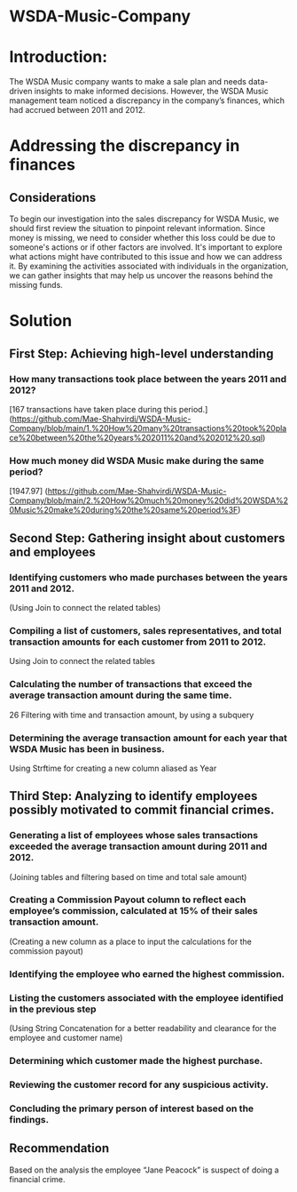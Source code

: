 # WSDA-Music-Company

# Introduction:
The WSDA Music company wants to make a sale plan and needs data-driven insights to make informed decisions.
However, the WSDA Music management team noticed a discrepancy in the company’s finances, which had accrued between 2011 and 2012. 

# Addressing the discrepancy in finances
## Considerations
To begin our investigation into the sales discrepancy for WSDA Music, we should first review the situation to pinpoint relevant information. Since money is missing, we need to consider whether this loss could be due to someone's actions or if other factors are involved. It's important to explore what actions might have contributed to this issue and how we can address it. By examining the activities associated with individuals in the organization, we can gather insights that may help us uncover the reasons behind the missing funds.

# Solution

## First Step: Achieving high-level understanding

### How many transactions took place between the years 2011 and 2012?
[167 transactions have taken place during this period.] (https://github.com/Mae-Shahvirdi/WSDA-Music-Company/blob/main/1.%20How%20many%20transactions%20took%20place%20between%20the%20years%202011%20and%202012%20.sql)

### How much money did WSDA Music make during the same period? 
[1947.97] (https://github.com/Mae-Shahvirdi/WSDA-Music-Company/blob/main/2.%20How%20much%20money%20did%20WSDA%20Music%20make%20during%20the%20same%20period%3F)

## Second Step: Gathering insight about customers and employees
### Identifying customers who made purchases between the years 2011 and 2012.
(Using Join to connect the related tables)
### Compiling a list of customers, sales representatives, and total transaction amounts for each customer from 2011 to 2012.
Using Join to connect the related tables
### Calculating the number of transactions that exceed the average transaction amount during the same time.
26
Filtering with time and transaction amount, by using a subquery
### Determining the average transaction amount for each year that WSDA Music has been in business.
Using Strftime for creating a new column aliased as  Year

## Third Step: Analyzing to identify employees possibly motivated to commit financial crimes.
### Generating a list of employees whose sales transactions exceeded the average transaction amount during 2011 and 2012.
(Joining tables and filtering based on time and total sale amount)
### Creating a Commission Payout column to reflect each employee’s commission, calculated at 15% of their sales transaction amount.
(Creating a new column as a place to input the calculations for the commission payout)
### Identifying the employee who earned the highest commission.
### Listing the customers associated with the employee identified in the previous step
(Using String Concatenation for a better readability and clearance for the employee and customer name)
### Determining which customer made the highest purchase.
### Reviewing the customer record for any suspicious activity.
### Concluding the primary person of interest based on the findings.

## Recommendation
Based on the analysis the employee “Jane Peacock” is suspect of doing a financial crime.











